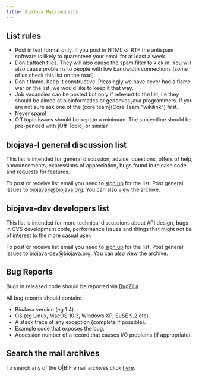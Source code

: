 ```yaml
---
title: BioJava:MailingLists
---
```


List rules
----------

-   Post in text format only. If you post in HTML or RTF the antispam
    software is likely to quarenteen your email for at least a week.
-   Don't attach files. They will also cause the spam filter to kick in.
    You will also cause problems to people with low bandwidth
    connections (some of us check this list on the road).
-   Don't flame. Keep it constructive. Pleasingly we have never had a
    flame war on the list, we would like to keep it that way.
-   Job vacancies can be posted but only if relevant to the list, i.e
    they should be aimed at bioinformatics or genomics java programmers.
    If you are not sure ask one of the [core team](Core Team "wikilink")
    first.
-   Never spam!
-   Off topic issues should be kept to a minimum. The subjectline should
    be pre-pended with [Off Topic] or similar

biojava-l general discussion list
---------------------------------

This list is intended for general discussion, advice, questions, offers
of help, announcements, expressions of appreciation, bugs found in
release code and requests for features.

To post or receive list email you need to [sign
up](http://www.biojava.org/mailman/listinfo/biojava-l) for the list.
Post general issues to <biojava-l@biojava.org>. You can also
[view](http://www.biojava.org/pipermail/biojava-l) the archive.

biojava-dev developers list
---------------------------

This list is intended for more technical discussions about API design,
bugs in CVS development code, performance issues and things that might
not be of interest to the more casual user.

To post or receive list email you need to [sign
up](http://www.biojava.org/mailman/listinfo/biojava-dev) for the list.
Post general issues to <biojava-dev@biojava.org>. You can also
[view](http://www.biojava.org/pipermail/biojava-dev) the archive.

Bug Reports
-----------

Bugs in released code should be reported via
[BugZilla](http://bugzilla.open-bio.org/enter_bug.cgi?product=BioJava)

All bug reports should contain:

-   BioJava version (eg 1.4).
-   OS (eg Linux, MacOS 10.3, Windows XP, SuSE 9.2 etc).
-   A stack trace of any exception (complete if possible).
-   Example code that exposes the bug.
-   Accession number of a record that causes I/O problems (if
    appropriate).

Search the mail archives
------------------------

To search any of the O|B|F email archives click
[here](http://search.open-bio.org/cgi-bin/mail-search.cgi).
